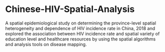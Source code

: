 # Chinese-HIV-Spatial-Analysis
A spatial epidemiological study on determining the province-level spatial heterogeneity and dependence of HIV incidence rate in China, 2018 and explored the association between HIV incidence rate and spatial variety of education level and healthcare resources by using the spatial algorithms and analysis tools on disease mapping.

